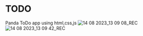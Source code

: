 # TODO
Panda ToDo app using html,css,js
![14 08 2023_13 09 08_REC](https://github.com/Sibasish2003/TODO/assets/139488778/11cd9871-889b-4de5-a168-736efbdbde8b)
![14 08 2023_13 09 42_REC](https://github.com/Sibasish2003/TODO/assets/139488778/f9122f29-5fa4-497b-89cd-6761814bffd0)
